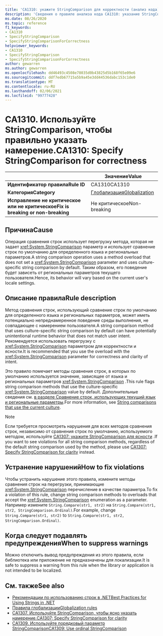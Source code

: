 ```yaml
---
title: 'CA1310: укажите StringComparison для корректности (анализ кода).'
description: 'Сведения о правиле анализа кода CA1310: указание StringComparison для корректности'
ms.date: 08/26/2020
ms.topic: reference
f1_keywords:
- CA1310
- SpecifyStringComparison
- SpecifyStringComparisonForCorrectness
helpviewer_keywords:
- CA1310
- SpecifyStringComparison
- SpecifyStringComparisonForCorrectness
author: gewarren
ms.author: gewarren
ms.openlocfilehash: dd46493c4508e78035d0b43825d5b168f65e09e6
ms.sourcegitcommit: ddf7edb67715a5b9a45e3dd44536dabc153c1de0
ms.translationtype: MT
ms.contentlocale: ru-RU
ms.lasthandoff: 02/06/2021
ms.locfileid: "99777428"
---
```

# <a name="ca1310-specify-stringcomparison-for-correctness"></a><span data-ttu-id="a161f-103">CA1310. Используйте StringComparison, чтобы правильно указать намерение.</span><span class="sxs-lookup"><span data-stu-id="a161f-103">CA1310: Specify StringComparison for correctness</span></span>

| | <span data-ttu-id="a161f-104">Значение</span><span class="sxs-lookup"><span data-stu-id="a161f-104">Value</span></span> |
|-|-|
| <span data-ttu-id="a161f-105">**Идентификатор правила**</span><span class="sxs-lookup"><span data-stu-id="a161f-105">**Rule ID**</span></span> |<span data-ttu-id="a161f-106">CA1310</span><span class="sxs-lookup"><span data-stu-id="a161f-106">CA1310</span></span>|
| <span data-ttu-id="a161f-107">**Категория**</span><span class="sxs-lookup"><span data-stu-id="a161f-107">**Category**</span></span> |[<span data-ttu-id="a161f-108">Глобализация</span><span class="sxs-lookup"><span data-stu-id="a161f-108">Globalization</span></span>](globalization-warnings.md)|
| <span data-ttu-id="a161f-109">**Исправление не критическое или не критическое**</span><span class="sxs-lookup"><span data-stu-id="a161f-109">**Fix is breaking or non-breaking**</span></span> |<span data-ttu-id="a161f-110">Не критическое</span><span class="sxs-lookup"><span data-stu-id="a161f-110">Non-breaking</span></span>|

## <a name="cause"></a><span data-ttu-id="a161f-111">Причина</span><span class="sxs-lookup"><span data-stu-id="a161f-111">Cause</span></span>

<span data-ttu-id="a161f-112">Операция сравнения строк использует перегрузку метода, которая не задает <xref:System.StringComparison> параметр и использует сравнение строк по умолчанию для определенного языка и региональных параметров.</span><span class="sxs-lookup"><span data-stu-id="a161f-112">A string comparison operation uses a method overload that does not set a <xref:System.StringComparison> parameter and uses culture-specific string comparison by default.</span></span> <span data-ttu-id="a161f-113">Таким образом, его поведение будет зависеть от региональных параметров текущего пользователя.</span><span class="sxs-lookup"><span data-stu-id="a161f-113">Hence, its behavior will vary based on the current user's locale settings.</span></span>

## <a name="rule-description"></a><span data-ttu-id="a161f-114">Описание правила</span><span class="sxs-lookup"><span data-stu-id="a161f-114">Rule description</span></span>

<span data-ttu-id="a161f-115">Метод сравнения строк, использующий сравнение строк по умолчанию для определенного языка и региональных параметров, может иметь потенциально непреднамеренное поведение среды выполнения, не совпадающее с намерением пользователя.</span><span class="sxs-lookup"><span data-stu-id="a161f-115">A string comparison method that uses culture-specific string comparison by default can have potentially unintentional runtime behavior that does not match user intent.</span></span> <span data-ttu-id="a161f-116">Рекомендуется использовать перегрузку с <xref:System.StringComparison> параметром для корректности и ясности.</span><span class="sxs-lookup"><span data-stu-id="a161f-116">It is recommended that you use the overload with the <xref:System.StringComparison> parameter for correctness and clarity of intent.</span></span>

<span data-ttu-id="a161f-117">Это правило помечает методы сравнения строк, в которых по умолчанию используется значение, зависящее от языка и региональных параметров <xref:System.StringComparison> .</span><span class="sxs-lookup"><span data-stu-id="a161f-117">This rule flags string comparison methods that use the culture-specific <xref:System.StringComparison> value by default.</span></span> <span data-ttu-id="a161f-118">Дополнительные сведения см. [в разделе Сравнение строк, использующих текущий язык и региональные параметры](../../../standard/base-types/best-practices-strings.md#string-comparisons-that-use-the-current-culture).</span><span class="sxs-lookup"><span data-stu-id="a161f-118">For more information, see [String comparisons that use the current culture](../../../standard/base-types/best-practices-strings.md#string-comparisons-that-use-the-current-culture).</span></span>

> [!NOTE]
> <span data-ttu-id="a161f-119">Если требуется просмотреть нарушения для всех методов сравнения строк, независимо от сравнения строк по умолчанию, используемого методом, используйте [CA1307: укажите StringComparison для ясности](ca1307.md) .</span><span class="sxs-lookup"><span data-stu-id="a161f-119">If you want to see violations for all string comparison methods, regardless of the default string comparison used by the method, please use [CA1307: Specify StringComparison for clarity](ca1307.md) instead.</span></span>

## <a name="how-to-fix-violations"></a><span data-ttu-id="a161f-120">Устранение нарушений</span><span class="sxs-lookup"><span data-stu-id="a161f-120">How to fix violations</span></span>

<span data-ttu-id="a161f-121">Чтобы устранить нарушение этого правила, измените методы сравнения строк на перегрузки, принимающие <xref:System.StringComparison> перечисление в качестве параметра.</span><span class="sxs-lookup"><span data-stu-id="a161f-121">To fix a violation of this rule, change string comparison methods to overloads that accept the <xref:System.StringComparison> enumeration as a parameter.</span></span> <span data-ttu-id="a161f-122">Например измените `String.Compare(str1, str2)` на `String.Compare(str1, str2, StringComparison.Ordinal)`.</span><span class="sxs-lookup"><span data-stu-id="a161f-122">For example, change `String.Compare(str1, str2)` to `String.Compare(str1, str2, StringComparison.Ordinal)`.</span></span>

## <a name="when-to-suppress-warnings"></a><span data-ttu-id="a161f-123">Когда следует подавлять предупреждения</span><span class="sxs-lookup"><span data-stu-id="a161f-123">When to suppress warnings</span></span>

<span data-ttu-id="a161f-124">Можно отключить вывод предупреждения из этого правила, если библиотека или приложение не предназначены для локализации.</span><span class="sxs-lookup"><span data-stu-id="a161f-124">It is safe to suppress a warning from this rule when the library or application is not intended to be localized.</span></span>

## <a name="see-also"></a><span data-ttu-id="a161f-125">См. также</span><span class="sxs-lookup"><span data-stu-id="a161f-125">See also</span></span>

- [<span data-ttu-id="a161f-126">Рекомендации по использованию строк в .NET</span><span class="sxs-lookup"><span data-stu-id="a161f-126">Best Practices for Using Strings in .NET</span></span>](../../../standard/base-types/best-practices-strings.md)
- [<span data-ttu-id="a161f-127">Правила глобализации</span><span class="sxs-lookup"><span data-stu-id="a161f-127">Globalization rules</span></span>](globalization-warnings.md)
- [<span data-ttu-id="a161f-128">CA1307. Используйте StringComparison, чтобы ясно указать намерение.</span><span class="sxs-lookup"><span data-stu-id="a161f-128">CA1307: Specify StringComparison for clarity</span></span>](ca1307.md)
- [<span data-ttu-id="a161f-129">CA1309. Используйте порядковый параметр StringComparison</span><span class="sxs-lookup"><span data-stu-id="a161f-129">CA1309: Use ordinal StringComparison</span></span>](ca1309.md)
